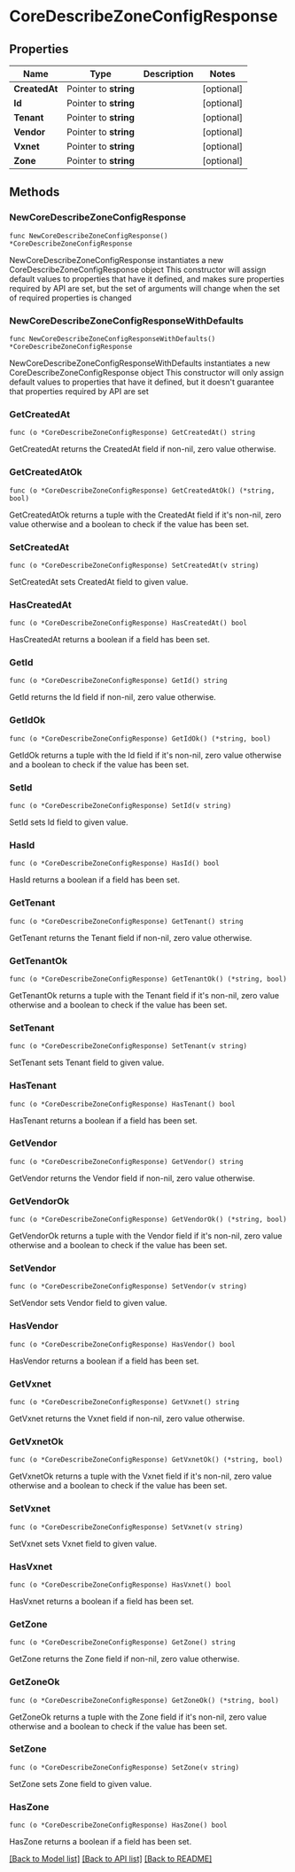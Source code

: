 # CoreDescribeZoneConfigResponse

## Properties

Name | Type | Description | Notes
------------ | ------------- | ------------- | -------------
**CreatedAt** | Pointer to **string** |  | [optional] 
**Id** | Pointer to **string** |  | [optional] 
**Tenant** | Pointer to **string** |  | [optional] 
**Vendor** | Pointer to **string** |  | [optional] 
**Vxnet** | Pointer to **string** |  | [optional] 
**Zone** | Pointer to **string** |  | [optional] 

## Methods

### NewCoreDescribeZoneConfigResponse

`func NewCoreDescribeZoneConfigResponse() *CoreDescribeZoneConfigResponse`

NewCoreDescribeZoneConfigResponse instantiates a new CoreDescribeZoneConfigResponse object
This constructor will assign default values to properties that have it defined,
and makes sure properties required by API are set, but the set of arguments
will change when the set of required properties is changed

### NewCoreDescribeZoneConfigResponseWithDefaults

`func NewCoreDescribeZoneConfigResponseWithDefaults() *CoreDescribeZoneConfigResponse`

NewCoreDescribeZoneConfigResponseWithDefaults instantiates a new CoreDescribeZoneConfigResponse object
This constructor will only assign default values to properties that have it defined,
but it doesn't guarantee that properties required by API are set

### GetCreatedAt

`func (o *CoreDescribeZoneConfigResponse) GetCreatedAt() string`

GetCreatedAt returns the CreatedAt field if non-nil, zero value otherwise.

### GetCreatedAtOk

`func (o *CoreDescribeZoneConfigResponse) GetCreatedAtOk() (*string, bool)`

GetCreatedAtOk returns a tuple with the CreatedAt field if it's non-nil, zero value otherwise
and a boolean to check if the value has been set.

### SetCreatedAt

`func (o *CoreDescribeZoneConfigResponse) SetCreatedAt(v string)`

SetCreatedAt sets CreatedAt field to given value.

### HasCreatedAt

`func (o *CoreDescribeZoneConfigResponse) HasCreatedAt() bool`

HasCreatedAt returns a boolean if a field has been set.

### GetId

`func (o *CoreDescribeZoneConfigResponse) GetId() string`

GetId returns the Id field if non-nil, zero value otherwise.

### GetIdOk

`func (o *CoreDescribeZoneConfigResponse) GetIdOk() (*string, bool)`

GetIdOk returns a tuple with the Id field if it's non-nil, zero value otherwise
and a boolean to check if the value has been set.

### SetId

`func (o *CoreDescribeZoneConfigResponse) SetId(v string)`

SetId sets Id field to given value.

### HasId

`func (o *CoreDescribeZoneConfigResponse) HasId() bool`

HasId returns a boolean if a field has been set.

### GetTenant

`func (o *CoreDescribeZoneConfigResponse) GetTenant() string`

GetTenant returns the Tenant field if non-nil, zero value otherwise.

### GetTenantOk

`func (o *CoreDescribeZoneConfigResponse) GetTenantOk() (*string, bool)`

GetTenantOk returns a tuple with the Tenant field if it's non-nil, zero value otherwise
and a boolean to check if the value has been set.

### SetTenant

`func (o *CoreDescribeZoneConfigResponse) SetTenant(v string)`

SetTenant sets Tenant field to given value.

### HasTenant

`func (o *CoreDescribeZoneConfigResponse) HasTenant() bool`

HasTenant returns a boolean if a field has been set.

### GetVendor

`func (o *CoreDescribeZoneConfigResponse) GetVendor() string`

GetVendor returns the Vendor field if non-nil, zero value otherwise.

### GetVendorOk

`func (o *CoreDescribeZoneConfigResponse) GetVendorOk() (*string, bool)`

GetVendorOk returns a tuple with the Vendor field if it's non-nil, zero value otherwise
and a boolean to check if the value has been set.

### SetVendor

`func (o *CoreDescribeZoneConfigResponse) SetVendor(v string)`

SetVendor sets Vendor field to given value.

### HasVendor

`func (o *CoreDescribeZoneConfigResponse) HasVendor() bool`

HasVendor returns a boolean if a field has been set.

### GetVxnet

`func (o *CoreDescribeZoneConfigResponse) GetVxnet() string`

GetVxnet returns the Vxnet field if non-nil, zero value otherwise.

### GetVxnetOk

`func (o *CoreDescribeZoneConfigResponse) GetVxnetOk() (*string, bool)`

GetVxnetOk returns a tuple with the Vxnet field if it's non-nil, zero value otherwise
and a boolean to check if the value has been set.

### SetVxnet

`func (o *CoreDescribeZoneConfigResponse) SetVxnet(v string)`

SetVxnet sets Vxnet field to given value.

### HasVxnet

`func (o *CoreDescribeZoneConfigResponse) HasVxnet() bool`

HasVxnet returns a boolean if a field has been set.

### GetZone

`func (o *CoreDescribeZoneConfigResponse) GetZone() string`

GetZone returns the Zone field if non-nil, zero value otherwise.

### GetZoneOk

`func (o *CoreDescribeZoneConfigResponse) GetZoneOk() (*string, bool)`

GetZoneOk returns a tuple with the Zone field if it's non-nil, zero value otherwise
and a boolean to check if the value has been set.

### SetZone

`func (o *CoreDescribeZoneConfigResponse) SetZone(v string)`

SetZone sets Zone field to given value.

### HasZone

`func (o *CoreDescribeZoneConfigResponse) HasZone() bool`

HasZone returns a boolean if a field has been set.


[[Back to Model list]](../README.md#documentation-for-models) [[Back to API list]](../README.md#documentation-for-api-endpoints) [[Back to README]](../README.md)


